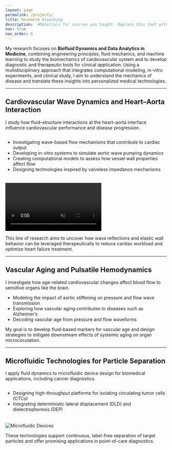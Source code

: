 ```yaml
---
layout: page
permalink: /projects/
title: Research #teaching
description:  #Materials for courses you taught. Replace this text with your description.
nav: true
nav_order: 6
---
```


<!-- # **Research** -->


My research focuses on **Biofluid Dynamics and Data Analytics in Medicine**, combining engineering principles, fluid mechanics, and machine learning to study the biomechanics of cardiovascular system and to develop diagnostic and therapeutic tools for clinical application. Using a multidisciplinary approach that integrates computational modeling, in-vitro experiments, and clinical study, I aim to understand the mechanics of disease and translate these insights into personalized medical technologies.

---

## **Cardiovascular Wave Dynamics and Heart–Aorta Interaction**

I study how fluid–structure interactions at the heart–aorta interface influence cardiovascular performance and disease progression.

<div style="display: flex; align-items: flex-start; gap: 20px; flex-wrap: wrap;">
  <div style="flex: 1; min-width: 300px;">
    <ul>
      <li>Investigating wave-based flow mechanisms that contribute to cardiac output</li>
      <li>Developing in-vitro systems to simulate aortic wave pumping dynamics</li>
      <li>Creating computational models to assess how vessel wall properties affect flow</li>
      <li>Designing technologies inspired by valveless impedance mechanisms</li>
    </ul>
  </div>
  <div style="flex: 1; min-width: 300px;">
    <video controls autoplay loop muted playsinline style="max-width: 100%; height: auto;">
      <source src="/assets/video/video_p1.mov" type="video/quicktime">
      Your browser does not support the video tag.
    </video>
  </div>
</div>

This line of research aims to uncover how wave reflections and elastic wall behavior can be leveraged therapeutically to reduce cardiac workload and optimize heart failure treatment.

<!-- I study how fluid–structure interactions at the heart–aorta interface influence cardiovascular performance and disease progression.

- Investigating wave-based flow mechanisms that contribute to cardiac output
- Developing in-vitro systems to simulate aortic wave pumping dynamics
- Creating computational models to assess how vessel wall properties affect flow
- Designing technologies inspired by valveless impedance mechanisms

This line of research aims to uncover how wave reflections and elastic wall behavior can be leveraged therapeutically to reduce cardiac workload and optimize heart failure treatment. -->

---

## **Vascular Aging and Pulsatile Hemodynamics**

I investigate how age-related cardiovascular changes affect blood flow to sensitive organs like the brain.

- Modeling the impact of aortic stiffening on pressure and flow wave transmission
- Exploring how vascular aging contributes to diseases such as Alzheimer’s
- Decoding vascular age from pressure and flow waveforms

My goal is to develop fluid-based markers for vascular age and design strategies to mitigate downstream effects of systemic aging on organ microcirculation.

---

## **Microfluidic Technologies for Particle Separation**

I apply fluid dynamics to microfluidic device design for biomedical applications, including cancer diagnostics.

<div style="display: flex; align-items: flex-start; gap: 20px; flex-wrap: wrap;">
  <div style="flex: 1; min-width: 300px;">
    <ul>
      <li>Designing high-throughput platforms for isolating circulating tumor cells (CTCs)</li>
      <li>Integrating deterministic lateral displacement (DLD) and dielectrophoresis (DEP)</li>
    </ul>
  </div>
  <div style="flex: 1; min-width: 300px;">
    <img src="/assets/img/video_p3_GIF.gif" alt="Microfluidic Devices" style="max-width: 100%; height: auto;">
  </div>
</div>

These technologies support continuous, label-free separation of target particles and offer promising applications in point-of-care diagnostics.

<!-- I apply fluid dynamics to microfluidic device design for biomedical applications, including cancer diagnostics.

- Designing high-throughput platforms for isolating circulating tumor cells (CTCs)
- Integrating deterministic lateral displacement (DLD) and dielectrophoresis (DEP)

These technologies support continuous, label-free separation of target particles and offer promising applications in point-of-care diagnostics. -->






<!-- --- -->

<!-- *I welcome collaborations across disciplines and am actively working researchers who are passionate about applying physics and engineering to medicine.*
 
# recruiting students and -->

<!-- For now, this page is assumed to be a static description of your courses. You can convert it to a collection similar to `_projects/` so that you can have a dedicated page for each course.

Organize your courses by years, topics, or universities, however you like! -->
